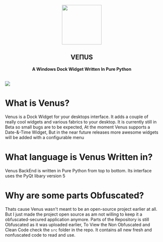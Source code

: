 <p align="center"><img src="https://media.discordapp.net/attachments/741297902336475177/909738047447375872/Pngtreeletter_v_modern_3d_logo_5007412-modified.png" width="130px"></p>
<h2 align="center">VEПUS</h2>
<p align="center"><b>A Windows Dock Widget Written In Pure Python</b></p>
<br>
<kbd><img src="https://cdn.discordapp.com/attachments/905732238237368351/910124269797781504/unknown.png"></kbd>

# What is Venus?
Venus is a Dock Widget for your desktops interface. It adds a couple of really cool widgets and various fabrics to your desktop. It is currently still in Beta so small bugs are to be expected, At the moment Venus supports a Date-&-Time Widget, But in the near future releases more awesome widgets will be added with a configurable menu

# What language is Venus Written in?
Venus BackEnd is written in Pure Python from top to bottom. Its interface uses the PyQt libary version 5

# Why are some parts Obfuscated?
Thats cause Venus wasn't meant to be an open-source project earlier at all. But I just made the project open source as am not willing to keep it a obfuscated-secured application anymore. Parts of the Repository is still Obfuscated as it was uploaded earlier, To View the Non Obfuscated and Clean Code check the `src` folder in the repo. It contains all new fresh and nonfuscated code to read and use.
